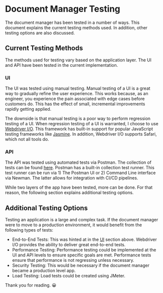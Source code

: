 # Document Manager Testing

The document manager has been tested in a number of ways.
This document explains the current testing methods used.
In addition, other testing options are also discussed.

## Current Testing Methods
The methods used for testing vary based on the application layer.
The UI and API have been tested in the current implementation.

### UI 
The UI was tested using manual testing.
Manual testing of a UI is a great way to gradually refine the user experience.
This works because, as an engineer, you experience the pain associated with edge cases before customers do. 
This has the effect of small, incremental improvements rapidly getting applied.

The downside is that manual testing is a poor way to perform regression testing of a UI.
When regression testing of a UI is warranted, I choose to use [Webdriver I/O](https://webdriver.io/). 
This framework has built-in support for popular JavaScript testing frameworks like [Jasmine](https://jasmine.github.io/). 
In addition, Webdriver I/O supports Safari, which not all tools do.

### API
The API was tested using automated tests via Postman.
The collection of tests can be found [here](./api/PostmanCollection.json).
Postman has a built-in collection test runner.
This test runner can be run via 1) The Postman UI or 2) Command Line interface via Newman. 
The latter allows for integration with CI/CD pipelines.

While two layers of the app have been tested, more can be done.
For that reason, the following section explains additional testing options.

## Additional Testing Options 
Testing an application is a large and complex task.
If the document manager were to move to a production environment, it would benefit from the following types of tests:

- End-to-End Tests: This was hinted at in the [UI](#ui) section above. Webdriver I/O provides the ability to deliver great end-to-end tests.
- Performance Testing: Performance testing could be implemented at the UI and API levels to ensure specific goals are met. Performance tests ensure that performance is not regressing unless necessary.
- Security Testing: This would be necessary if the document manager became a production level app.
- Load Testing: Load tests could be created using JMeter.

Thank you for reading. 😀